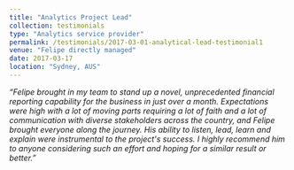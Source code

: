 ```yaml
---
title: "Analytics Project Lead"
collection: testimonials
type: "Analytics service provider"
permalink: /testimonials/2017-03-01-analytical-lead-testimonial1
venue: "Felipe directly managed"
date: 2017-03-17
location: "Sydney, AUS"
---
```


*“Felipe brought in my team to stand up a novel, unprecedented financial reporting capability for the business in just over a month. Expectations were high with a lot of moving parts requiring a lot of faith and a lot of communication with diverse stakeholders across the country, and Felipe brought everyone along the journey. His ability to listen, lead, learn and explain were instrumental to the project's success. I highly recommend him to anyone considering such an effort and hoping for a similar result or better.”*

